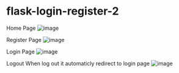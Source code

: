 # flask-login-register-2
Home Page
![image](https://user-images.githubusercontent.com/109307635/199322429-7496e66a-f620-4eb4-b344-05d5ed1fd080.png)

Register Page
![image](https://user-images.githubusercontent.com/109307635/199322779-a7aeae9b-af2f-4e9a-bcf0-3b0841323b59.png)

Login Page
![image](https://user-images.githubusercontent.com/109307635/199322865-be45584f-a32e-450f-97f6-c3b557f3854a.png)

Logout When log out it automaticly redirect to login page
![image](https://user-images.githubusercontent.com/109307635/199322914-555b1647-eada-4e7a-83bd-72d8aa34eb1c.png)


